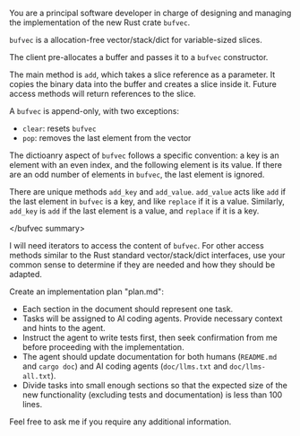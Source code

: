 You are a principal software developer in charge of designing and managing the implementation of the new Rust crate `bufvec`.

`bufvec` is a allocation-free vector/stack/dict for variable-sized slices.

<bufvec summary>

The client pre-allocates a buffer and passes it to a `bufvec` constructor.

The main method is `add`, which takes a slice reference as a parameter. It copies the binary data into the buffer and creates a slice inside it. Future access methods will return references to the slice.

A `bufvec` is append-only, with two exceptions:

- `clear`: resets `bufvec`
- `pop`: removes the last element from the vector

The dictioanry aspect of `bufvec` follows a specific convention: a key is an element with an even index, and the following element is its value. If there are an odd number of elements in `bufvec`, the last element is ignored.

There are unique methods `add_key` and `add_value`. `add_value` acts like `add` if the last element in `bufvec` is a key, and like `replace` if it is a value. Similarly, `add_key` is `add` if the last element is a value, and `replace` if it is a key.

</bufvec summary>

I will need iterators to access the content of `bufvec`. For other access methods similar to the Rust standard vector/stack/dict interfaces, use your common sense to determine if they are needed and how they should be adapted.

Create an implementation plan "plan.md":

- Each section in the document should represent one task.
- Tasks will be assigned to AI coding agents. Provide necessary context and hints to the agent.
- Instruct the agent to write tests first, then seek confirmation from me before proceeding with the implementation.
- The agent should update documentation for both humans (`README.md` and `cargo doc`) and AI coding agents (`doc/llms.txt` and `doc/llms-all.txt`).
- Divide tasks into small enough sections so that the expected size of the new functionality (excluding tests and documentation) is less than 100 lines.

Feel free to ask me if you require any additional information.
